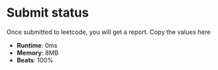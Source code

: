 # Submit status
Once submitted to leetcode, you will get a report. Copy the values here

* **Runtime**: 0ms 
* **Memory**: 8MB
* **Beats**: 100%